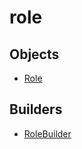 # <span class="badge package-core"></span> role

## Objects

 * <span class="badge object-type-interface"></span> [Role](./object-Role.md)
## Builders

 * <span class="badge builder"></span> [RoleBuilder](./builder-RoleBuilder.md)
